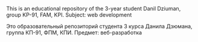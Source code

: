 This is an educational repository of the 3-year student Danil Dziuman, group KP-91, FAM, KPI.
Subject: web development

Это образовательный репозиторий студента 3 курса Данила Дзюмана, группа КП-91, ФПМ, КПИ.
Предмет: веб-разработка